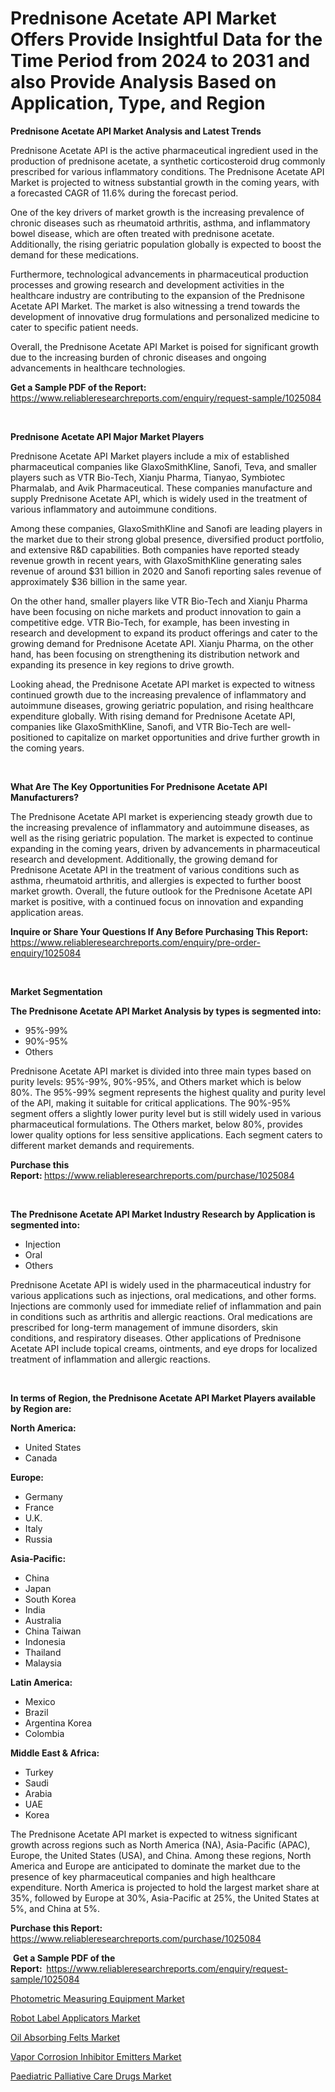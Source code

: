 <p><h1>Prednisone Acetate API Market Offers Provide Insightful Data for the Time Period from 2024 to 2031 and also Provide Analysis Based on Application, Type, and Region</h1></p><p><strong>Prednisone Acetate API Market Analysis and Latest Trends</strong></p>
<p><p>Prednisone Acetate API is the active pharmaceutical ingredient used in the production of prednisone acetate, a synthetic corticosteroid drug commonly prescribed for various inflammatory conditions. The Prednisone Acetate API Market is projected to witness substantial growth in the coming years, with a forecasted CAGR of 11.6% during the forecast period.</p><p>One of the key drivers of market growth is the increasing prevalence of chronic diseases such as rheumatoid arthritis, asthma, and inflammatory bowel disease, which are often treated with prednisone acetate. Additionally, the rising geriatric population globally is expected to boost the demand for these medications.</p><p>Furthermore, technological advancements in pharmaceutical production processes and growing research and development activities in the healthcare industry are contributing to the expansion of the Prednisone Acetate API Market. The market is also witnessing a trend towards the development of innovative drug formulations and personalized medicine to cater to specific patient needs.</p><p>Overall, the Prednisone Acetate API Market is poised for significant growth due to the increasing burden of chronic diseases and ongoing advancements in healthcare technologies.</p></p>
<p><strong>Get a Sample PDF of the Report:&nbsp;</strong> <a href="https://www.reliableresearchreports.com/enquiry/request-sample/1025084">https://www.reliableresearchreports.com/enquiry/request-sample/1025084</a></p>
<p>&nbsp;</p>
<p><strong>Prednisone Acetate API Major Market Players</strong></p>
<p><p>Prednisone Acetate API Market players include a mix of established pharmaceutical companies like GlaxoSmithKline, Sanofi, Teva, and smaller players such as VTR Bio-Tech, Xianju Pharma, Tianyao, Symbiotec Pharmalab, and Avik Pharmaceutical. These companies manufacture and supply Prednisone Acetate API, which is widely used in the treatment of various inflammatory and autoimmune conditions.</p><p>Among these companies, GlaxoSmithKline and Sanofi are leading players in the market due to their strong global presence, diversified product portfolio, and extensive R&D capabilities. Both companies have reported steady revenue growth in recent years, with GlaxoSmithKline generating sales revenue of around $31 billion in 2020 and Sanofi reporting sales revenue of approximately $36 billion in the same year.</p><p>On the other hand, smaller players like VTR Bio-Tech and Xianju Pharma have been focusing on niche markets and product innovation to gain a competitive edge. VTR Bio-Tech, for example, has been investing in research and development to expand its product offerings and cater to the growing demand for Prednisone Acetate API. Xianju Pharma, on the other hand, has been focusing on strengthening its distribution network and expanding its presence in key regions to drive growth.</p><p>Looking ahead, the Prednisone Acetate API market is expected to witness continued growth due to the increasing prevalence of inflammatory and autoimmune diseases, growing geriatric population, and rising healthcare expenditure globally. With rising demand for Prednisone Acetate API, companies like GlaxoSmithKline, Sanofi, and VTR Bio-Tech are well-positioned to capitalize on market opportunities and drive further growth in the coming years.</p></p>
<p>&nbsp;</p>
<p><strong>What Are The Key Opportunities For Prednisone Acetate API Manufacturers?</strong></p>
<p><p>The Prednisone Acetate API market is experiencing steady growth due to the increasing prevalence of inflammatory and autoimmune diseases, as well as the rising geriatric population. The market is expected to continue expanding in the coming years, driven by advancements in pharmaceutical research and development. Additionally, the growing demand for Prednisone Acetate API in the treatment of various conditions such as asthma, rheumatoid arthritis, and allergies is expected to further boost market growth. Overall, the future outlook for the Prednisone Acetate API market is positive, with a continued focus on innovation and expanding application areas.</p></p>
<p><strong>Inquire or Share Your Questions If Any Before Purchasing This Report:</strong> <a href="https://www.reliableresearchreports.com/enquiry/pre-order-enquiry/1025084">https://www.reliableresearchreports.com/enquiry/pre-order-enquiry/1025084</a></p>
<p>&nbsp;</p>
<p><strong>Market Segmentation</strong></p>
<p><strong>The Prednisone Acetate API Market Analysis by types is segmented into:</strong></p>
<p><ul><li>95%-99%</li><li>90%-95%</li><li>Others</li></ul></p>
<p><p>Prednisone Acetate API market is divided into three main types based on purity levels: 95%-99%, 90%-95%, and Others market which is below 80%. The 95%-99% segment represents the highest quality and purity level of the API, making it suitable for critical applications. The 90%-95% segment offers a slightly lower purity level but is still widely used in various pharmaceutical formulations. The Others market, below 80%, provides lower quality options for less sensitive applications. Each segment caters to different market demands and requirements.</p></p>
<p><strong>Purchase this Report:&nbsp;</strong><a href="https://www.reliableresearchreports.com/purchase/1025084">https://www.reliableresearchreports.com/purchase/1025084</a></p>
<p>&nbsp;</p>
<p><strong>The Prednisone Acetate API Market Industry Research by Application is segmented into:</strong></p>
<p><ul><li>Injection</li><li>Oral</li><li>Others</li></ul></p>
<p><p>Prednisone Acetate API is widely used in the pharmaceutical industry for various applications such as injections, oral medications, and other forms. Injections are commonly used for immediate relief of inflammation and pain in conditions such as arthritis and allergic reactions. Oral medications are prescribed for long-term management of immune disorders, skin conditions, and respiratory diseases. Other applications of Prednisone Acetate API include topical creams, ointments, and eye drops for localized treatment of inflammation and allergic reactions.</p></p>
<p>&nbsp;</p>
<p><strong>In terms of Region, the Prednisone Acetate API Market Players available by Region are:</strong></p>
<p>
    <p> <strong> North America: </strong>
        <ul>
            <li>United States</li>
            <li>Canada</li>
        </ul>
        </p> 
    <p> <strong> Europe: </strong>
        <ul>
            <li>Germany</li>
            <li>France</li>
            <li>U.K.</li>
            <li>Italy</li>
            <li>Russia</li>
        </ul>
        </p> 
    <p> <strong> Asia-Pacific: </strong>
        <ul>
            <li>China</li>
            <li>Japan</li>
            <li>South Korea</li>
            <li>India</li>
            <li>Australia</li>
            <li>China Taiwan</li>
            <li>Indonesia</li>
            <li>Thailand</li>
            <li>Malaysia</li>
        </ul>
        </p> 
    <p> <strong> Latin America: </strong>
        <ul>
            <li>Mexico</li>
            <li>Brazil</li>
            <li>Argentina Korea</li>
            <li>Colombia</li>
        </ul>
        </p> 
    <p> <strong> Middle East & Africa: </strong>
        <ul>
            <li>Turkey</li>
            <li>Saudi</li>
            <li>Arabia</li>
            <li>UAE</li>
            <li>Korea</li>
        </ul>
    </p>
    </p>
<p><p>The Prednisone Acetate API market is expected to witness significant growth across regions such as North America (NA), Asia-Pacific (APAC), Europe, the United States (USA), and China. Among these regions, North America and Europe are anticipated to dominate the market due to the presence of key pharmaceutical companies and high healthcare expenditure. North America is projected to hold the largest market share at 35%, followed by Europe at 30%, Asia-Pacific at 25%, the United States at 5%, and China at 5%.</p></p>
<p><strong>Purchase this Report: </strong><a href="https://www.reliableresearchreports.com/purchase/1025084">https://www.reliableresearchreports.com/purchase/1025084</a></p>
<p>&nbsp;<strong>Get a Sample PDF of the Report:&nbsp;&nbsp;</strong><a href="https://www.reliableresearchreports.com/enquiry/request-sample/1025084">https://www.reliableresearchreports.com/enquiry/request-sample/1025084</a></p>
<p><strong></strong></p>
<p><p><a href="https://medium.com/@noelkunzei1/photometric-measuring-equipment-market-analysis-and-sze-forecasted-for-period-from-2024-to-2031-ab7517ea88f1">Photometric Measuring Equipment Market</a></p><p><a href="https://issuu.com/reportprime-2/docs/robot-label-applicators-market-size-2030.pptx">Robot Label Applicators Market</a></p><p><a href="https://issuu.com/reportprime-2/docs/oil-absorbing-felts-market-size-2030.pptx">Oil Absorbing Felts Market</a></p><p><a href="https://medium.com/@noelkunzei1/vapor-corrosion-inhibitor-emitters-market-the-key-to-successful-business-strategy-forecast-till-4d7b0bba109d">Vapor Corrosion Inhibitor Emitters Market</a></p><p><a href="https://github.com/sofayahoo2023/Market-Research-Report-List-3/blob/main/paediatric-palliative-care-drugs-market.md">Paediatric Palliative Care Drugs Market</a></p></p>